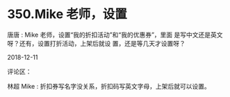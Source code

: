 # 350.Mike 老师，设置

唐唐 : Mike 老师，设置“我的折扣活动”和“我的优惠券”，里面 是写中文还是英文呀？还有，设置打折活动，上架后就设 置，还是等几天才设置呀？

2018-12-11

评论区：

林超 Mike : 折扣券写名字没关系，折扣码写英文字母，上架后就可以设置。